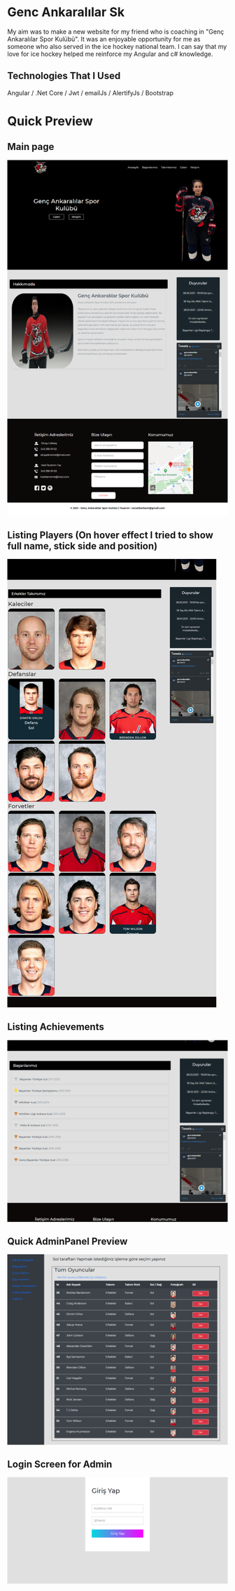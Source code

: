 # Genc Ankaralılar Sk 

My aim was to make a new website for my friend who is coaching in "Genç Ankaralılar Spor Kulübü". It was an enjoyable opportunity for me as someone who also served in the ice hockey national team. I can say that my love for ice hockey helped me reinforce my Angular and c# knowledge. 

## Technologies That I Used
Angular /  .Net Core / Jwt / emailJs / AlertifyJs / Bootstrap

# Quick Preview

## Main page
![](media/mainPage.png)

## Listing Players (On hover effect I tried to show full name, stick side and position)
![](media/listingPlayers.jpg)

## Listing Achievements
![](media/achievementsPage.jpg)

## Quick AdminPanel Preview
![](media/adminPanelListingPlayers.png)

## Login Screen for Admin
![](media/loginScreen.png)

